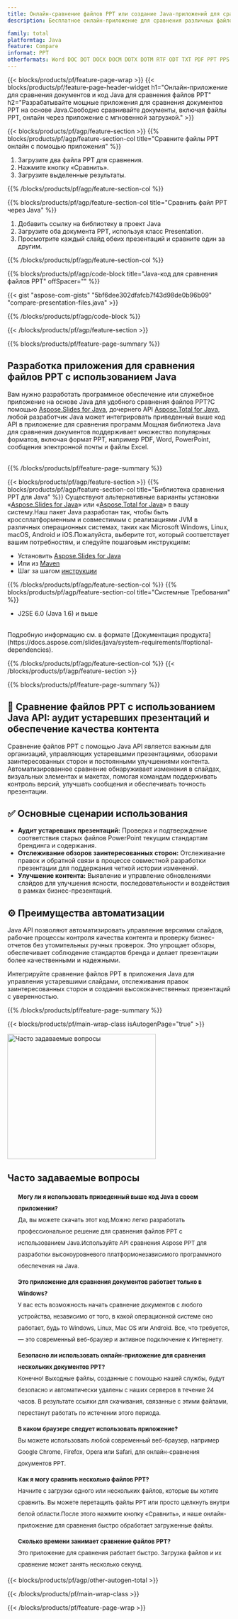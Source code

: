 ```yaml
---
title: Онлайн-сравнение файлов PPT или создание Java-приложений для сравнения файлов PPT
description: Бесплатное онлайн-приложение для сравнения различных файлов PPT.Код библиотеки сравнения Java для документов PPT.

family: total
platformtag: Java
feature: Compare
informat: PPT
otherformats: Word DOC DOT DOCX DOCM DOTX DOTM RTF ODT TXT PDF PPT PPS PPTX POTX PPSX PPTM PPSM POTM ODP PowerPoint HTML MHTML
---
```

{{< blocks/products/pf/feature-page-wrap >}}
{{< blocks/products/pf/feature-page-header-widget h1="Онлайн-приложение для сравнения документов и код Java для сравнения файлов PPT" h2="Разрабатывайте мощные приложения для сравнения документов PPT на основе Java.Свободно сравнивайте документы, включая файлы PPT, онлайн через приложение с мгновенной загрузкой." >}}

{{< blocks/products/pf/agp/feature-section >}}
{{% blocks/products/pf/agp/feature-section-col title="Сравните файлы PPT онлайн с помощью приложения" %}}

1. Загрузите два файла PPT для сравнения.
1. Нажмите кнопку «Сравнить».
1. Загрузите выделенные результаты.

{{% /blocks/products/pf/agp/feature-section-col %}}

{{% blocks/products/pf/agp/feature-section-col title="Сравнить файл PPT через Java" %}}

1. Добавить ссылку на библиотеку в проект Java
1. Загрузите оба документа PPT, используя класс Presentation.
1. Просмотрите каждый слайд обеих презентаций и сравните один за другим.

{{% /blocks/products/pf/agp/feature-section-col %}}

{{% blocks/products/pf/agp/code-block title="Java-код для сравнения файлов PPT" offSpacer="" %}}

{{< gist "aspose-com-gists" "5bf6dee302dfafcb7f43d98de0b96b09" "compare-presentation-files.java" >}}

{{% /blocks/products/pf/agp/code-block %}}

{{< /blocks/products/pf/agp/feature-section >}}

{{% blocks/products/pf/feature-page-summary %}}


<h2>Разработка приложения для сравнения файлов PPT с использованием Java</h2>

Вам нужно разработать программное обеспечение или служебное приложение на основе Java для удобного сравнения файлов PPT?С помощью [Aspose.Slides for Java](https://products.aspose.com/slides/ru/java/), дочернего API [Aspose.Total for Java](https://products.aspose.com/total/ru/java/), любой разработчик Java может интегрировать приведенный выше код API в приложение для сравнения программ.Мощная библиотека Java для сравнения документов поддерживает множество популярных форматов, включая формат PPT, например PDF, Word, PowerPoint, сообщения электронной почты и файлы Excel.<br /><br />

{{% /blocks/products/pf/feature-page-summary %}}

{{< blocks/products/pf/agp/feature-section >}}
{{% blocks/products/pf/agp/feature-section-col title="Библиотека сравнения PPT для Java" %}}
Существуют альтернативные варианты установки «[Aspose.Slides for Java](https://products.aspose.com/slides/ru/java/)» или «[Aspose.Total for Java](https://products.aspose.com/total/ru/java/)» в вашу систему.Наш пакет Java разработан так, чтобы быть кроссплатформенным и совместимым с реализациями JVM в различных операционных системах, таких как Microsoft Windows, Linux, macOS, Android и iOS.Пожалуйста, выберите тот, который соответствует вашим потребностям, и следуйте пошаговым инструкциям:<br />

- Установить [Aspose.Slides for Java](https://docs.aspose.com/slides/java/installation/)
- Или из [Maven](https://releases.aspose.com/java/repo/com/aspose/aspose-slides/)
- Шаг за шагом [инструкции](https://docs.aspose.com/slides/java/installation/#install-aspose-slides-for-java-from-maven-repository)

{{% /blocks/products/pf/agp/feature-section-col %}}
{{% blocks/products/pf/agp/feature-section-col title="Системные Требования" %}}

- J2SE 6.0 (Java 1.6) и выше

<br />
Подробную информацию см. в формате [Документация продукта](https://docs.aspose.com/slides/java/system-requirements/#optional-dependencies).

{{% /blocks/products/pf/agp/feature-section-col %}}
{{< /blocks/products/pf/agp/feature-section >}}

{{% blocks/products/pf/feature-page-summary %}}
## 📑 Сравнение файлов PPT с использованием Java API: аудит устаревших презентаций и обеспечение качества контента

Сравнение файлов PPT с помощью Java API является важным для организаций, управляющих устаревшими презентациями, обзорами заинтересованных сторон и постоянными улучшениями контента. Автоматизированное сравнение обнаруживает изменения в слайдах, визуальных элементах и макетах, помогая командам поддерживать контроль версий, улучшать сообщения и обеспечивать точность презентации.

## ✅ Основные сценарии использования

- **Аудит устаревших презентаций:** Проверка и подтверждение соответствия старых файлов PowerPoint текущим стандартам брендинга и содержания.
- **Отслеживание обзоров заинтересованных сторон:** Отслеживание правок и обратной связи в процессе совместной разработки презентации для поддержания четкой истории изменений.
- **Улучшение контента:** Выявление и управление обновлениями слайдов для улучшения ясности, последовательности и воздействия в рамках бизнес-презентаций.

## ⚙️ Преимущества автоматизации

Java API позволяют автоматизировать управление версиями слайдов, рабочие процессы контроля качества контента и проверку бизнес-отчетов без утомительных ручных проверок. Это упрощает обзоры, обеспечивает соблюдение стандартов бренда и делает презентации более качественными и надежными.

Интегрируйте сравнение файлов PPT в приложения Java для управления устаревшими слайдами, отслеживания правок заинтересованных сторон и создания высококачественных презентаций с уверенностью.
{{% /blocks/products/pf/feature-page-summary %}}
{{< blocks/products/pf/main-wrap-class isAutogenPage="true" >}}


<style>.howtolist li{margin-right: 0!important;line-height: 26px;position: relative;margin-bottom: 10px;font-size: 13px;list-style-type: none;}</style>
<div class="col-md-12 tl bg-gray-dark howtolist section">
  <a class="anchor" name="faqpage"></a>
  <div class="container tl dflex" itemscope="" itemtype="https://schema.org/FAQPage">
      <div class="col-md-4 howtosectiongfx">
          <img class="social-panel-hide-on-mobile" src="https://www.groupdocs.cloud/templates/brand/images/groupdocs/conversion/groupdocs_conversion-brand.png" alt="Часто задаваемые вопросы" width="335" height="283">
      </div>
      <div class="howtosection col-md-8">
          <div>
              <h2>Часто задаваемые вопросы</h2>
               <ul>
                  <li itemscope="" itemprop="mainEntity" itemtype="https://schema.org/Question">
                      <div>
                          <span itemprop="name"><b>Могу ли я использовать приведенный выше код Java в своем приложении?</b></span>
                      </div>
                      <div itemscope="" itemprop="acceptedAnswer" itemtype="https://schema.org/Answer">
                          <span itemprop="text">Да, вы можете скачать этот код.Можно легко разработать профессиональное решение для сравнения файлов PPT с использованием Java.Используйте API сравнения Aspose PPT для разработки высокоуровневого платформонезависимого программного обеспечения на Java.</span>
                      </div>
                  </li>
                  <li itemscope="" itemprop="mainEntity" itemtype="https://schema.org/Question">
                      <div>
                          <span itemprop="name"><b>Это приложение для сравнения документов работает только в Windows?</b></span>
                      </div>
                      <div itemscope="" itemprop="acceptedAnswer" itemtype="https://schema.org/Answer">
                          <span itemprop="text">У вас есть возможность начать сравнение документов с любого устройства, независимо от того, в какой операционной системе оно работает, будь то Windows, Linux, Mac OS или Android. Все, что требуется, — это современный веб-браузер и активное подключение к Интернету.</span>
                      </div>
                  </li>
                  <li itemscope="" itemprop="mainEntity" itemtype="https://schema.org/Question">
                      <div>
                          <span itemprop="name"><b>Безопасно ли использовать онлайн-приложение для сравнения нескольких документов PPT?</b></span>
                      </div>
                      <div itemscope="" itemprop="acceptedAnswer" itemtype="https://schema.org/Answer">
                          <span itemprop="text">Конечно! Выходные файлы, созданные с помощью нашей службы, будут безопасно и автоматически удалены с наших серверов в течение 24 часов. В результате ссылки для скачивания, связанные с этими файлами, перестанут работать по истечении этого периода.</span>
                      </div>
                  </li>                 
                  <li itemscope="" itemprop="mainEntity" itemtype="https://schema.org/Question">
                      <div>
                          <span itemprop="name"><b>В каком браузере следует использовать приложение?</b></span>
                      </div>
                      <div itemscope="" itemprop="acceptedAnswer" itemtype="https://schema.org/Answer">
                          <span itemprop="text">Вы можете использовать любой современный веб-браузер, например Google Chrome, Firefox, Opera или Safari, для онлайн-сравнения документов PPT.</span>
                      </div>
                  </li>
 		  <li itemscope="" itemprop="mainEntity" itemtype="https://schema.org/Question">
                      <div>
                          <span itemprop="name"><b>Как я могу сравнить несколько файлов PPT?</b></span>
                      </div>
                      <div itemscope="" itemprop="acceptedAnswer" itemtype="https://schema.org/Answer">
                          <span itemprop="text">Начните с загрузки одного или нескольких файлов, которые вы хотите сравнить. Вы можете перетащить файлы PPT или просто щелкнуть внутри белой области.После этого нажмите кнопку «Сравнить», и наше онлайн-приложение для сравнения быстро обработает загруженные файлы.</span>
                      </div>
                  </li>
 		  <li itemscope="" itemprop="mainEntity" itemtype="https://schema.org/Question">
                      <div>
                          <span itemprop="name"><b>Сколько времени занимает сравнение файлов PPT?</b></span>
                      </div>
                      <div itemscope="" itemprop="acceptedAnswer" itemtype="https://schema.org/Answer">
                          <span itemprop="text">Это приложение для сравнения работает быстро. Загрузка файлов и их сравнение может занять несколько секунд.</span>
                      </div>
                  </li>
              </ul>
          </div>
      </div>
  </div>

{{< blocks/products/pf/agp/other-autogen-total >}}

{{< /blocks/products/pf/main-wrap-class >}}

{{< /blocks/products/pf/feature-page-wrap >}}